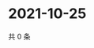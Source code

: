 # 2021-10-25

共 0 条

<!-- BEGIN WEIBO -->
<!-- 最后更新时间 Mon Oct 25 2021 15:14:08 GMT+0800 (China Standard Time) -->

<!-- END WEIBO -->
